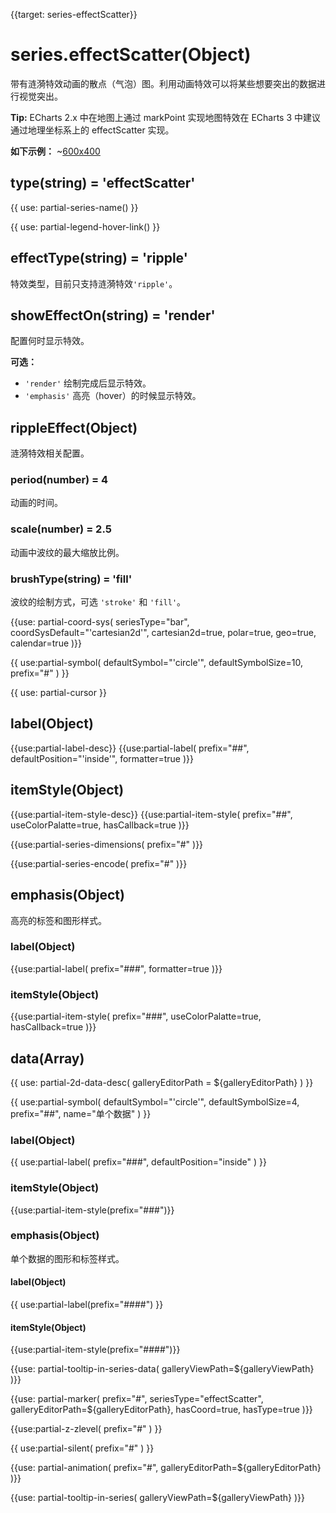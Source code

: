 
{{target: series-effectScatter}}

# series.effectScatter(Object)

带有涟漪特效动画的散点（气泡）图。利用动画特效可以将某些想要突出的数据进行视觉突出。

**Tip:** ECharts 2.x 中在地图上通过 markPoint 实现地图特效在 ECharts 3 中建议通过地理坐标系上的 effectScatter 实现。

**如下示例：**
~[600x400](${galleryViewPath}effectScatter-map&edit=1&reset=1)

## type(string) = 'effectScatter'

{{ use: partial-series-name() }}

{{ use: partial-legend-hover-link() }}

## effectType(string) = 'ripple'
特效类型，目前只支持涟漪特效`'ripple'`。

## showEffectOn(string) = 'render'
配置何时显示特效。

**可选：**
+ `'render'` 绘制完成后显示特效。
+ `'emphasis'` 高亮（hover）的时候显示特效。

## rippleEffect(Object)
涟漪特效相关配置。
### period(number) = 4
动画的时间。
### scale(number) = 2.5
动画中波纹的最大缩放比例。
### brushType(string) = 'fill'
波纹的绘制方式，可选 `'stroke'` 和 `'fill'`。

{{use: partial-coord-sys(
    seriesType="bar",
    coordSysDefault="'cartesian2d'",
    cartesian2d=true,
    polar=true,
    geo=true,
    calendar=true
)}}

{{ use:partial-symbol(
    defaultSymbol="'circle'",
    defaultSymbolSize=10,
    prefix="#"
) }}

{{ use: partial-cursor }}

## label(Object)
{{use:partial-label-desc}}
{{use:partial-label(
    prefix="##",
    defaultPosition="'inside'",
    formatter=true
)}}

## itemStyle(Object)
{{use:partial-item-style-desc}}
{{use:partial-item-style(
    prefix="##",
    useColorPalatte=true,
    hasCallback=true
)}}


{{use:partial-series-dimensions(
    prefix="#"
)}}

{{use:partial-series-encode(
    prefix="#"
)}}


## emphasis(Object)

高亮的标签和图形样式。

### label(Object)

{{use:partial-label(
    prefix="###",
    formatter=true
)}}

### itemStyle(Object)

{{use:partial-item-style(
    prefix="###",
    useColorPalatte=true,
    hasCallback=true
)}}


## data(Array)

{{ use: partial-2d-data-desc(
    galleryEditorPath = ${galleryEditorPath}
) }}

{{ use:partial-symbol(
    defaultSymbol="'circle'",
    defaultSymbolSize=4,
    prefix="##",
    name="单个数据"
) }}

### label(Object)

{{ use:partial-label(
    prefix="###",
    defaultPosition="inside"
) }}

### itemStyle(Object)
{{use:partial-item-style(prefix="###")}}

### emphasis(Object)

单个数据的图形和标签样式。

#### label(Object)

{{ use:partial-label(prefix="####") }}

#### itemStyle(Object)

{{use:partial-item-style(prefix="####")}}


{{use: partial-tooltip-in-series-data(
    galleryViewPath=${galleryViewPath}
)}}


{{use: partial-marker(
    prefix="#",
    seriesType="effectScatter",
    galleryEditorPath=${galleryEditorPath},
    hasCoord=true,
    hasType=true
)}}

{{use:partial-z-zlevel(
    prefix="#"
) }}

{{ use:partial-silent(
    prefix="#"
) }}

{{use: partial-animation(
    prefix="#",
    galleryEditorPath=${galleryEditorPath}
)}}

{{use: partial-tooltip-in-series(
    galleryViewPath=${galleryViewPath}
)}}
